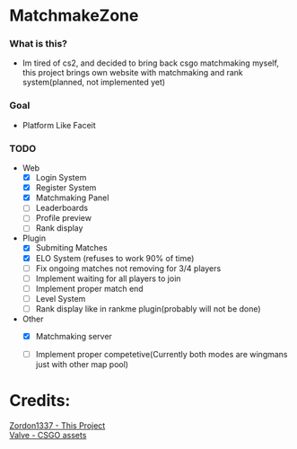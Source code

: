 # MatchmakeZone

### What is this?
- Im tired of cs2, and decided to bring back csgo matchmaking myself, this project brings own website with matchmaking and rank system(planned, not implemented yet)


### Goal
- Platform Like Faceit 

### TODO
- Web
    - [x] Login System 
    - [x] Register System
    - [X] Matchmaking Panel 
    - [ ] Leaderboards
    - [ ] Profile preview
    - [ ] Rank display
- Plugin
    - [X] Submiting Matches
    - [X] ELO System (refuses to work 90% of time)
    - [ ] Fix ongoing matches not removing for 3/4 players
    - [ ] Implement waiting for all players to join
    - [ ] Implement proper match end
    - [ ] Level System
    - [ ] Rank display like in rankme plugin(probably will not be done)
- Other
    - [X] Matchmaking server
    - [ ] Implement proper competetive(Currently both modes are wingmans just with other map pool)


# Credits:<br>
<a href="https://github.com/Zordon1337">Zordon1337 - This Project</a><br>
<a href="https://github.com/ValveSoftware">Valve - CSGO assets</a><br>
